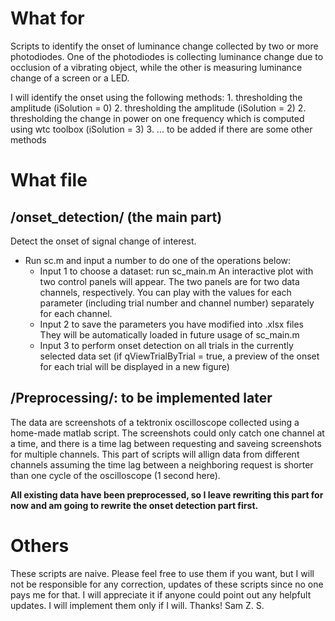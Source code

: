 # What for
Scripts to identify the onset of luminance change collected by two or more photodiodes.
One of the photodiodes is collecting luminance change due to occlusion of a vibrating object,
while the other is measuring luminance change of a screen or a LED.

I will identify the onset using the following methods:
    1. thresholding the amplitude (iSolution = 0)
    2. thresholding the amplitude (iSolution = 2)
    2. thresholding the change in power on one frequency which is computed using wtc toolbox (iSolution = 3)
    3. ... to be added if there are some other methods

# What file
## /onset_detection/ (the main part)
Detect the onset of signal change of interest.
* Run sc.m and input a number to do one of the operations below:
    * Input 1 to choose a dataset: run sc_main.m
        An interactive plot with two control panels will appear. 
        The two panels are for two data channels, respectively. 
        You can play with the values for each parameter (including trial number and channel number) separately for each channel.
    * Input 2 to save the parameters you have modified into .xlsx files
        They will be automatically loaded in future usage of sc_main.m
    * Input 3 to perform onset detection on all trials in the currently selected data set (if qViewTrialByTrial = true, a preview of the onset for each trial will be displayed in a new figure)


## /Preprocessing/: to be implemented later
The data are screenshots of a tektronix oscilloscope collected using a home-made matlab script.
The screenshots could only catch one channel at a time, and there is a time lag between requesting and saveing screenshots for multiple channels.
This part of scripts will allign data from different channels assuming the time lag between a neighboring request is shorter than one cycle of the oscilloscope (1 second here).

**All existing data have been preprocessed, so I leave rewriting this part for now and am going to rewrite the onset detection part first.**


# Others
These scripts are naive. Please feel free to use them if you want, but I will not be responsible for any correction, updates of these scripts since no one pays me for that.
I will appreciate it if anyone could point out any helpfult updates.
I will implement them only if I will.
Thanks!
Sam Z. S.